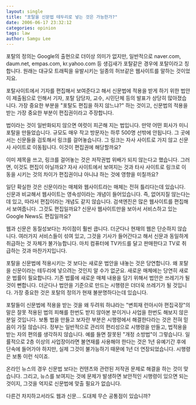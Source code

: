 ```yaml
---
layout: single
title: "포탈을 신문법 테두리로 넣는 것은 가능한가?"
date: 2006-06-17 23:32:12
categories: opinion
tags: law
author: Samgu Lee
---
```


포탈의 정의는 Google의 출현으로 더이상 의미가 없지만, 일반적으로 naver.com, daum.net, empas.com, kr.yahoo.com 등 생김새가 포탈같은 경우에 포탈이라고 칭합니다. 원래는 대규모 트래픽을 유발시키는 일종의 허브같은 웹사이트를 말하는 것이었지요.

포탈사이트에서 기자를 편집해서 보여준다고 해서 신문법에 적용을 받게 하기 위한 법안이 제출됨으로 인해서 기자, 포탈 담당자, 교수, 시민단체 등의 발표가 상당히 많아졌습니다. 가장 중요한 부분을 "포탈도 편집을 하지 않느냐?" 하는 것이고, 신문법의 적용을 받는 가장 중요한 부분이 편집권이라고 주장합니다.

법이라는 것이 일반화되지 않으면 여럿이 피곤해 지는 법입니다. 만약 어떤 회사가 미니 포탈을 만들었습니다. 규모도 매우 작고 방문자는 하루 500명 선밖에 안됩니다. 그 곳에서는 신문들을 검토해서 링크를 걸어놓습니다. 그 링크는 자사 사이트로 가지 않고 신문사 사이트로 이동됩니다. 이것이 편집권에 해당할까요?

이미 제목을 쓰고, 링크를 걸어놓는 것은 저작권법 위배가 되지 않는다고 했습니다. 그러면, 이것도 편집이 아닐까요? 자사 사이트에서 보여지는 것과 타사 사이트로 링크로 이동을 시키는 것의 차이가 편집권이냐 아니냐 하는 것에 영향을 미칠까요?

일단 확실한 것은 신문이라는 매체와 웹사이트라는 매체는 전혀 틀리다는데 있습니다. 신문과 비교해서 웹사이트는 영속성이라는 개념이 들어있습니다. 즉, 없어지질 않는다는데 있고, 따라서 편집이라는 개념도 같지 않습니다. 검색엔진은 많은 웹사이트를 편집해서 보여줍니다. 그것도 편집일까요? 신문사 웹사이트만을 보아서 서비스하고 있는 Google News도 편집일까요?

웹과 신문은 동질성보다는 차이점이 훨씬 큽니다. 더군다나 현재의 웹은 단순하지 않습니다. 여러가지 서비스들이 섞여 있고, 그것을 기사가 들어간다고 해서 신문과 동일하게 취급하는 것 자체가 불가능합니다. 마치 컴퓨터에 TV카드를 달고 판매한다고 TV로 취급하는 것과 마찬가지입니다.

포탈을 신문법에 적용시키는 것 보다는 새로운 법안을 내놓는 것은 당연합니다. 왜 포탈을 신문이라는 테두리에 넣으려는 것인지 알 수가 없군요. 새로운 매체에는 당연히 새로운 법률이 필요합니다. 기존 법률에 새로운 매체 내용을 담기 위해서 법안은 쓰레기가 될 것이 뻔합니다. 더군다나 법안을 기준으로 만드는 시행령은 더더욱 쓰레기가 될 것입니다. 가장 중요한 것은 포탈의 정의가 현재 불분명하다는데 있습니다.

포탈들이 신문법에 적용을 받는 것을 왜 두려워 하냐라는 "변희재 런아시아 편집국장"의 말은 잘못 적용된 법의 피해를 한번도 받지 않아본 분이거나 사업을 한번도 해보지 않은 분일 것입니다. 보통 법을 만들고 보자란 부분은 시행령에서 해결한다라는 것은 전혀 믿음이 가질 않습니다. 정부는 일반적으로 관리의 편리성으로 시행령을 만들고, 법적용을 받는 자의 편의를 생각하지 않습니다. 예를 들면 잘못된 "개정 소방법"이 그렇습니다. 일률적으로 2층 이상의 사업장이라면 불연재를 사용해야 한다는 것은 1년 유예기간 후에 단속에 들어가야 하지만, 실제 그것이 불가능하기 때문에 1년 더 연장되었습니다. 시행령은 보통 이런 식이죠.

온라인 뉴스의 경우 신문법 보다는 컨텐츠와 관련된 저작권 문제로 해결을 하는 것이 맞습니다. 그리고, 뉴스를 보여지는 것에 문제가 발생하면 보안적인 시행령이 있으면 되는 것이지, 그것을 억지로 신문법에 맞출 필요가 없습니다.

다른건 차지하고서라도 웹과 신문... 도대체 무슨 공통점이 있습니까?

